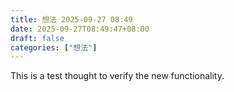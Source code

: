 ```yaml
---
title: 想法 2025-09-27 08:49
date: 2025-09-27T08:49:47+08:00
draft: false
categories: ["想法"]
---
```

This is a test thought to verify the new functionality.
